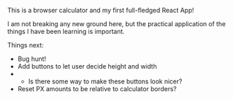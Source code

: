 This is a browser calculator and my first full-fledged React App!

I am not breaking any new ground here, but the practical application of the things I have been learning is important.

Things next:
- Bug hunt!
- Add buttons to let user decide height and width
- - Is there some way to make these buttons look nicer?
- Reset PX amounts to be relative to calculator borders?
